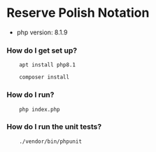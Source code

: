 # Reserve Polish Notation #

* php version: 8.1.9 


### How do I get set up? ###
        
        apt install php8.1
        
        composer install

### How do I run? ###

        php index.php

### How do I run the unit tests? ###

        ./vendor/bin/phpunit

        

